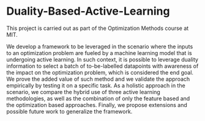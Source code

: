 # Duality-Based-Active-Learning
This project is carried out as part of the Optimization Methods course at MIT.

We develop a framework to be leveraged in the scenario where the inputs to an optimization problem are fueled by a machine learning model that is undergoing active learning. In such context, it is possible to leverage duality information to select a batch of to-be-labelled datapoints with awareness of the impact on the optimization problem, which is considered the end goal. We prove the added value of such method and we validate the approach empirically by testing it on a specific task. As a holistic approach in the scenario, we compare the hybrid use of three active learning methodologies, as well as the combination of only the feature based and the optimization based approaches. Finally, we propose extensions and possible future work to generalize the framework. 
